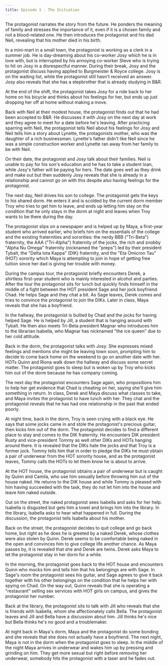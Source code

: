 ```yaml
---
title: Episode 1 - The Initiation
---
```


The protagonist narrates the story from the future. He ponders the meaning of family and stresses the importance of it, even if it is a chosen family and not a blood-related one. He then introduces the protagonist and his dad Neil, revealing that his mother died in his birth.

In a mini-mart in a small town, the protagonist is working as a clerk in a summer job. He is day-dreaming about his co-worker Josy which he is in love with, but is interrupted by his annoying co-worker Steve who is trying to hit on Josy in a disrespectful manner. During their break, Josy and the protagonist discuss having applied to Burgmeister & Royce college. Josy is on the waiting list, while the protagonist still hasn't received an answer. Josy also reveals that she has a stepbrother that is already studying in B&R.

At the end of the shift, the protagonist takes Josy for a ride back to her home on his bicycle and thinks about his feelings for her, but ends up just dropping her off at home without making a move.

Back with Neil at their modest house, the protagonist finds out that he had been accepted to B&R. He discusses it with Josy on the next day at work and they agree to meet for a date before he's leaving. After practicing sparring with Neil, the protagonist tells Neil about his feelings for Josy and Neil tells him a story about Lynette, the protagonists mother, who was the daughter of a rich businessman. Lynette's father didn't like Neil since he was a simple construction worker and Lynette ran away from her family to be with Neil.

On their date, the protagonist and Josy talk about their families. Neil is unable to pay for his son's education and he has to take a student loan, while Josy's father will be paying for hers. The date goes well as they drink and make out but then suddenly Josy reveals that she is already in a relationship and cannot go on with this despite also having feelings for the protagonist.

The next day, Neil drives his son to college. The protagonist gets the keys to his shared dorm. He enters it and is scolded by the current dorm member Troy who tries to get him to leave, and ends up letting him stay on the condition that he only stays in the dorm at night and leaves when Troy wants to be there during the day.

The protagonist slips on a newspaper and is helped up by Maya, a first-year student who arrived earlier, who briefs him on the essentials of the college and the existing fraternities and sororities: the nerdy BBB ("Tri-Beta") fraternity, the AAA ("Tri-Alpha") fraternity of the jocks, the rich and snobby "Alpha Nu Omega" fraternity (nicknamed the "preps") led by their president Tybalt, the "Delta Iota Kappa" (DIK) fraternity, and the "Eta Omicron Tau" (HOT) sorority which Maya is attempting to join in hope of getting free tuition since her dad is giving her trouble with money.

During the campus tour, the protagonist briefly encounters Derek, a shirtless first-year student who is mainly interested in alcohol and parties. After the tour the protagonist sits for lunch but quickly finds himself in the middle of a fight between the HOT president Sage and her jock boyfriend Chad. He helps Sage and they chat a bit. As Sage leaves, Derek comes and tries to convince the protagonist to join the DIKs. Later in class, Maya reveals that she has a boyfriend.

In the hallway, the protagonist is bullied by Chad and the jocks for having helped Sage. He is helped by Jill, a student that is hanging around with Tybalt. He then also meets Tri-Beta president Magnar who introduces him to the librarian Isabella, who Magnar has nicknamed "the ice queen" due to her cold attitude.

Back in the dorm, the protagonist talks with Josy. She expresses mixed feelings and mentions she might be leaving town soon, prompting him to decide to come back home on the weekend to go on another date with her. HOTs Quinn and Riona walk down the hallway and discuss some secret matter. The protagonist goes to sleep but is woken up by Troy who kicks him out of the dorm because he has company coming.

The next day the protagonist encounters Sage again, who propositions him to help her get evidence that Chad is cheating on her, saying she'll give him something in return. In class, Derek and Maya discuss what classes to take, and Maya invites the protagonist to have lunch with her. They chat and the protagonist reveals that he has had one relationship in the past that ended poorly.

At night time, back in the dorm, Troy is seen crying with a black eye. He says that some jocks came in and stole the protagonist's precious guitar, then kicks him out of the dorm. The protagonist decides to find a different place to stay and comes to the DIK fraternity. He encounters DIK president Rusty and vice-president Tommy as well other DIKs and HOTs hanging around there. It is revealed that the DIKs hate the jocks and that Troy is a former jock. Tommy tells him that in order to pledge the DIKs he must obtain a pair of underwear from the HOT sorority house, and as the protagonist leaves, Tommy calls the HOTs to let them know he is about to arrive.

At the HOT house, the protagonist obtains a pair of underwear but is caught by Quinn and Camila, who use him sexually before throwing him out of the house naked. He returns to the DIK house and while Tommy is pleased with him having succeeded with the task, they do not let him into the house and leave him naked outside.

Out on the street, the naked protagonist sees Isabella and asks for her help. Isabella is disgusted but gets him a towel and brings him into the library. In the library, Isabella asks to hear what happened in full. During the discussion, the protagonist tells Isabella about his mother.

Back on the street, the protagonist decides to quit college and go back home, but right as he does he is greeted by a naked Derek, whose clothes were also stolen by Quinn. Derek seems to be comfortable being naked in the open and convinces him to give college life another chance. As Maya passes by, it is revealed that she and Derek are twins. Derek asks Maya to let the protagonist stay in her dorm for a while.

In the morning, the protagonist goes back to the HOT house and encounters Quinn who mocks him and tells him that his belongings are with Sage. In Sage's room the protagonist sees his guitar, and Sage agrees to give it back together with his other belongings on the condition that he helps her with spying on Chad. On the way out, Quinn reveals that she is operating a "restaurant" selling sex services with HOT girls on campus, and gives the protagonist her number.

Back at the library, the protagonist sits to talk with Jill who reveals that she is friends with Isabella, whom she affectionately calls Bella. The protagonist leaves and Jill and Bella have a discussion about him. Jill thinks he's nice but Bella thinks he's no good and a troublemaker.

At night back in Maya's dorm, Maya and the protagonist do some bonding and she reveals that she does not actually have a boyfriend. The next night, Maya is not in the dorm when the protagonist goes to sleep. In the middle of the night Maya arrives in underwear and wakes him up by pressing and grinding on him. They get more sexual but right before removing her underwear, somebody hits the protagonist with a taser and he fades out.
